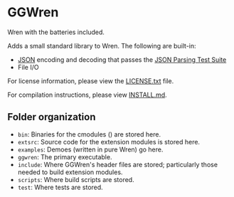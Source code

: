 # GGWren

Wren with the batteries included.

Adds a small standard library to Wren. The following are built-in:

 -  [JSON](https://json.org) encoding and decoding that passes the 
    [JSON Parsing Test Suite](https://github.com/nst/JSONTestSuite)
 -  File I/O

For license information, please view the [LICENSE.txt](./LICENSE.txt) file.

For compilation instructions, please view [INSTALL.md](./INSTALL.md).

## Folder organization

 - `bin`: Binaries for the cmodules () are stored here.
 - `extsrc`: Source code for the extension modules is stored here.
 - `examples`: Demoes (written in pure Wren) go here.
 - `ggwren`: The primary executable.
 - `include`: Where GGWren's header files are stored; particularly those needed to
              build extension modules.
 - `scripts`: Where build scripts are stored.
 - `test`: Where tests are stored.

